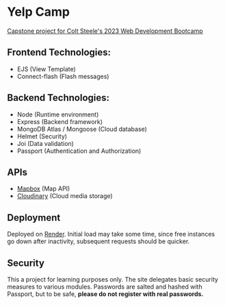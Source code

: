 # Yelp Camp
[Capstone project for Colt Steele's 2023 Web Development Bootcamp](https://yelp-camp-3ean.onrender.com)
## Frontend Technologies:
- EJS (View Template)
- Connect-flash (Flash messages)
## Backend Technologies:
- Node (Runtime environment)
- Express (Backend framework)
- MongoDB Atlas / Mongoose (Cloud database)
- Helmet (Security)
- Joi (Data validation)
- Passport (Authentication and Authorization)
## APIs
- [Mapbox](https://www.mapbox.com/) (Map API)
- [Cloudinary](https://cloudinary.com/) (Cloud media storage)
## Deployment
Deployed on [Render](https://render.com). Initial load may take some time, since free instances go down after inactivity, subsequent requests should be quicker.
## Security
This a project for learning purposes only. The site delegates basic security measures to various modules. Passwords are salted and hashed with Passport, but to be safe, **please do not register with real passwords.**